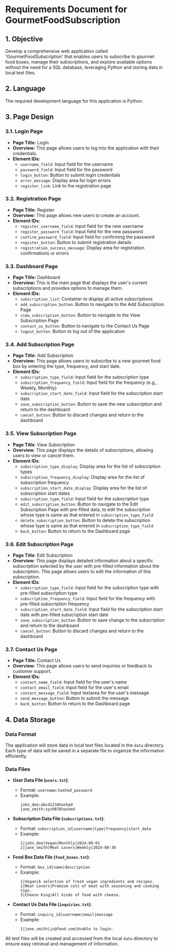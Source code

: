 # Requirements Document for GourmetFoodSubscription

## 1. Objective
Develop a comprehensive web application called 'GourmetFoodSubscription' that enables users to subscribe to gourmet food boxes, manage their subscriptions, and explore available options without the need for a SQL database, leveraging Python and storing data in local text files.

## 2. Language
The required development language for this application is Python.

## 3. Page Design

### 3.1. Login Page
- **Page Title:** Login
- **Overview:** This page allows users to log into the application with their credentials.
- **Element IDs:**
  - `username_field`: Input field for the username
  - `password_field`: Input field for the password
  - `login_button`: Button to submit login credentials
  - `error_message`: Display area for login errors
  - `register_link`: Link to the registration page

### 3.2. Registration Page
- **Page Title:** Register
- **Overview:** This page allows new users to create an account.
- **Element IDs:**
  - `register_username_field`: Input field for the new username
  - `register_password_field`: Input field for the new password
  - `confirm_password_field`: Input field for confirming the password
  - `register_button`: Button to submit registration details
  - `registration_success_message`: Display area for registration confirmations or errors

### 3.3. Dashboard Page
- **Page Title:** Dashboard
- **Overview:** This is the main page that displays the user's current subscriptions and provides options to manage them.
- **Element IDs:**
  - `subscription_list`: Container to display all active subscriptions
  - `add_subscription_button`: Button to navigate to the Add Subscription Page
  - `view_subscription_button`: Button to navigate to the View Subscription Page
  - `contact_us_button`: Button to navigate to the Contact Us Page
  - `logout_button`: Button to log out of the application

### 3.4. Add Subscription Page
- **Page Title:** Add Subscription
- **Overview:** This page allows users to subscribe to a new gourmet food box by entering the type, frequency, and start date.
- **Element IDs:**
  - `subscription_type_field`: Input field for the subscription type
  - `subscription_frequency_field`: Input field for the frequency (e.g., Weekly, Monthly)
  - `subscription_start_date_field`: Input field for the subscription start date
  - `save_subscription_button`: Button to save the new subscription and return to the dashboard
  - `cancel_button`: Button to discard changes and return to the dashboard

### 3.5. View Subscription Page
- **Page Title**: View Subscription
- **Overview**: This page displays the details of subscriptions, allowing users to view or cancel them.
- **Element IDs**:
  - `subscription_type_display`: Display area for the list of subscription types
  - `subscription_frequency_display`: Display area for the list of subscription frequency
  - `subscription_start_date_display`: Display area for the list of subscription start dates
  - `subscription_type_field`: Input field for the subscription type
  - `edit_subscription_button`: Button to navigate to the Edit Subscription Page with pre-filled data, to edit the subscription whose type is same as that entered in `subscription_type_field`
  - `delete_subscription_button`: Button to delete the subscription whose type is same as that entered in `subscription_type_field`
  - `back_button`: Button to return to the Dashboard page

### 3.6. Edit Subscription Page
- **Page Title**: Edit Subscription
- **Overview**: This page displays detailed information about a specific subscription selected by the user with pre-filled information about the subscription. This page allows users to edit the information of this subscription.
- **Element IDs**:
  - `subscription_type_field`: Input field for the subscription type with pre-filled subscription type
  - `subscription_frequency_field`: Input field for the frequency with pre-filled subscription frequency
  - `subscription_start_date_field`: Input field for the subscription start date with pre-filled subscription start date
  - `save_subscription_button`: Button to save change to the subscription and return to the dashboard
  - `cancel_button`: Button to discard changes and return to the dashboard

### 3.7. Contact Us Page
- **Page Title:** Contact Us
- **Overview:** This page allows users to send inquiries or feedback to customer support.
- **Element IDs:**
  - `contact_name_field`: Input field for the user's name
  - `contact_email_field`: Input field for the user's email
  - `contact_message_field`: Input textarea for the user's message
  - `send_message_button`: Button to submit the message
  - `back_button`: Button to return to the Dashboard page

## 4. Data Storage

### Data Format
The application will store data in local text files located in the `data` directory. Each type of data will be saved in a separate file to organize the information efficiently.

### Data Files
- **User Data File (`users.txt`)**:
  - Format: `username:hashed_password`
  - Example:
    ```
    john_doe:abcd1234hashed
    jane_smith:xyz9876hashed
    ```

- **Subscription Data File (`subscriptions.txt`)**:
  - Format: `subscription_id|username|type|frequency|start_date`
  - Example:
    ```
    1|john_doe|Vegan|Monthly|2024-09-01
    2|jane_smith|Meat Lovers|Weekly|2024-08-30
    ```

- **Food Box Data File (`food_boxes.txt`)**:
  - Format: `box_id|name|description`
  - Example:
    ```
    1|Vegan|A selection of fresh vegan ingredients and recipes.
    2|Meat Lovers|Premium cuts of meat with seasoning and cooking tips.
    3|Cheese King|All kinds of food with cheese.
    ```

- **Contact Us Data File (`inquiries.txt`)**:
  - Format: `inquiry_id|username|email|message`
  - Example:
    ```
    1|jane_smith|js@food.com|Unable to login.
    ```

All text files will be created and accessed from the local `data` directory to ensure easy retrieval and management of information.